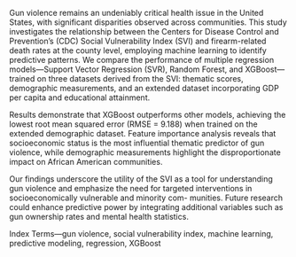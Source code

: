 Gun violence remains an undeniably critical health
issue in the United States, with significant disparities observed
across communities. This study investigates the relationship
between the Centers for Disease Control and Prevention’s (CDC)
Social Vulnerability Index (SVI) and firearm-related death rates
at the county level, employing machine learning to identify
predictive patterns. We compare the performance of multiple
regression models—Support Vector Regression (SVR), Random
Forest, and XGBoost—trained on three datasets derived from
the SVI: thematic scores, demographic measurements, and an
extended dataset incorporating GDP per capita and educational
attainment.

Results demonstrate that XGBoost outperforms other models,
achieving the lowest root mean squared error (RMSE = 9.188)
when trained on the extended demographic dataset. Feature
importance analysis reveals that socioeconomic status is the most
influential thematic predictor of gun violence, while demographic
measurements highlight the disproportionate impact on African
American communities.


Our findings underscore the utility of the SVI as a tool for
understanding gun violence and emphasize the need for targeted
interventions in socioeconomically vulnerable and minority com-
munities. Future research could enhance predictive power by
integrating additional variables such as gun ownership rates and
mental health statistics.


Index Terms—gun violence, social vulnerability index, machine
learning, predictive modeling, regression, XGBoost
